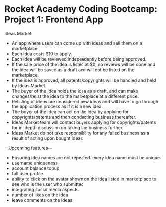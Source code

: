 # Rocket Academy Coding Bootcamp: Project 1: Frontend App

Ideas Market

- An app where users can come up with ideas and sell them on a marketplace.
- Each idea costs $10 to apply.
- Each idea will be reviewed independently before being approved.
- If the sale price of the idea is listed at $0, no reviews will be done and the idea will be saved as a draft and will not be listed on the marketplace.
- If the idea is approved, all patents/copyrights will be handled and held by Ideas Market.
- The buyer of the idea holds the idea as a draft, and can make changes/relist the idea to the marketplace at a different price.
- Relisting of ideas are considered new ideas and will have to go through the application process as if it is a new idea.
- The buyer of the idea can act on the idea by applying for copyrights/patents and then conducting business thereafter.
- Ideas Market team will contact buyers applying for copyrights/patents for in-depth discussion on taking the business further.
- Ideas Market do not take responsibility for any failed business as a result of acting upon bought ideas.

--Upcoming features--

- Ensuring idea names are not repeated. every idea name must be unique.
- username uniqueness
- account balance topup
- full user profile
- ability to click on the avatar shown on the idea listed in marketplace to see who is the user who submitted
- integrating social media aspects
- number of likes on the idea
- leave comments on the ideas
